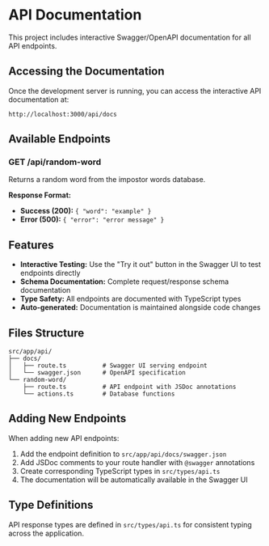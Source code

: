 # API Documentation

This project includes interactive Swagger/OpenAPI documentation for all API endpoints.

## Accessing the Documentation

Once the development server is running, you can access the interactive API documentation at:

```
http://localhost:3000/api/docs
```

## Available Endpoints

### GET /api/random-word

Returns a random word from the impostor words database.

**Response Format:**
- **Success (200):** `{ "word": "example" }`
- **Error (500):** `{ "error": "error message" }`

## Features

- **Interactive Testing:** Use the "Try it out" button in the Swagger UI to test endpoints directly
- **Schema Documentation:** Complete request/response schema documentation
- **Type Safety:** All endpoints are documented with TypeScript types
- **Auto-generated:** Documentation is maintained alongside code changes

## Files Structure

```
src/app/api/
├── docs/
│   ├── route.ts          # Swagger UI serving endpoint
│   └── swagger.json      # OpenAPI specification
└── random-word/
    ├── route.ts          # API endpoint with JSDoc annotations
    └── actions.ts        # Database functions
```

## Adding New Endpoints

When adding new API endpoints:

1. Add the endpoint definition to `src/app/api/docs/swagger.json`
2. Add JSDoc comments to your route handler with `@swagger` annotations
3. Create corresponding TypeScript types in `src/types/api.ts`
4. The documentation will be automatically available in the Swagger UI

## Type Definitions

API response types are defined in `src/types/api.ts` for consistent typing across the application.

